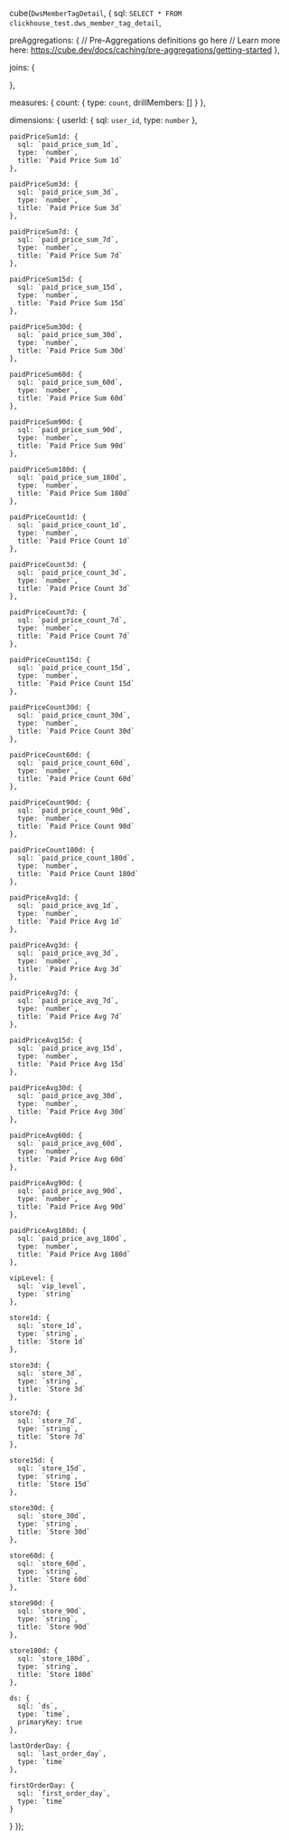 cube(`DwsMemberTagDetail`, {
  sql: `SELECT * FROM clickhouse_test.dws_member_tag_detail`,
  
  preAggregations: {
    // Pre-Aggregations definitions go here
    // Learn more here: https://cube.dev/docs/caching/pre-aggregations/getting-started
  },
  
  joins: {
    
  },
  
  measures: {
    count: {
      type: `count`,
      drillMembers: []
    }
  },
  
  dimensions: {
    userId: {
      sql: `user_id`,
      type: `number`
    },
    
    paidPriceSum1d: {
      sql: `paid_price_sum_1d`,
      type: `number`,
      title: `Paid Price Sum 1d`
    },
    
    paidPriceSum3d: {
      sql: `paid_price_sum_3d`,
      type: `number`,
      title: `Paid Price Sum 3d`
    },
    
    paidPriceSum7d: {
      sql: `paid_price_sum_7d`,
      type: `number`,
      title: `Paid Price Sum 7d`
    },
    
    paidPriceSum15d: {
      sql: `paid_price_sum_15d`,
      type: `number`,
      title: `Paid Price Sum 15d`
    },
    
    paidPriceSum30d: {
      sql: `paid_price_sum_30d`,
      type: `number`,
      title: `Paid Price Sum 30d`
    },
    
    paidPriceSum60d: {
      sql: `paid_price_sum_60d`,
      type: `number`,
      title: `Paid Price Sum 60d`
    },
    
    paidPriceSum90d: {
      sql: `paid_price_sum_90d`,
      type: `number`,
      title: `Paid Price Sum 90d`
    },
    
    paidPriceSum180d: {
      sql: `paid_price_sum_180d`,
      type: `number`,
      title: `Paid Price Sum 180d`
    },
    
    paidPriceCount1d: {
      sql: `paid_price_count_1d`,
      type: `number`,
      title: `Paid Price Count 1d`
    },
    
    paidPriceCount3d: {
      sql: `paid_price_count_3d`,
      type: `number`,
      title: `Paid Price Count 3d`
    },
    
    paidPriceCount7d: {
      sql: `paid_price_count_7d`,
      type: `number`,
      title: `Paid Price Count 7d`
    },
    
    paidPriceCount15d: {
      sql: `paid_price_count_15d`,
      type: `number`,
      title: `Paid Price Count 15d`
    },
    
    paidPriceCount30d: {
      sql: `paid_price_count_30d`,
      type: `number`,
      title: `Paid Price Count 30d`
    },
    
    paidPriceCount60d: {
      sql: `paid_price_count_60d`,
      type: `number`,
      title: `Paid Price Count 60d`
    },
    
    paidPriceCount90d: {
      sql: `paid_price_count_90d`,
      type: `number`,
      title: `Paid Price Count 90d`
    },
    
    paidPriceCount180d: {
      sql: `paid_price_count_180d`,
      type: `number`,
      title: `Paid Price Count 180d`
    },
    
    paidPriceAvg1d: {
      sql: `paid_price_avg_1d`,
      type: `number`,
      title: `Paid Price Avg 1d`
    },
    
    paidPriceAvg3d: {
      sql: `paid_price_avg_3d`,
      type: `number`,
      title: `Paid Price Avg 3d`
    },
    
    paidPriceAvg7d: {
      sql: `paid_price_avg_7d`,
      type: `number`,
      title: `Paid Price Avg 7d`
    },
    
    paidPriceAvg15d: {
      sql: `paid_price_avg_15d`,
      type: `number`,
      title: `Paid Price Avg 15d`
    },
    
    paidPriceAvg30d: {
      sql: `paid_price_avg_30d`,
      type: `number`,
      title: `Paid Price Avg 30d`
    },
    
    paidPriceAvg60d: {
      sql: `paid_price_avg_60d`,
      type: `number`,
      title: `Paid Price Avg 60d`
    },
    
    paidPriceAvg90d: {
      sql: `paid_price_avg_90d`,
      type: `number`,
      title: `Paid Price Avg 90d`
    },
    
    paidPriceAvg180d: {
      sql: `paid_price_avg_180d`,
      type: `number`,
      title: `Paid Price Avg 180d`
    },
    
    vipLevel: {
      sql: `vip_level`,
      type: `string`
    },
    
    store1d: {
      sql: `store_1d`,
      type: `string`,
      title: `Store 1d`
    },
    
    store3d: {
      sql: `store_3d`,
      type: `string`,
      title: `Store 3d`
    },
    
    store7d: {
      sql: `store_7d`,
      type: `string`,
      title: `Store 7d`
    },
    
    store15d: {
      sql: `store_15d`,
      type: `string`,
      title: `Store 15d`
    },
    
    store30d: {
      sql: `store_30d`,
      type: `string`,
      title: `Store 30d`
    },
    
    store60d: {
      sql: `store_60d`,
      type: `string`,
      title: `Store 60d`
    },
    
    store90d: {
      sql: `store_90d`,
      type: `string`,
      title: `Store 90d`
    },
    
    store180d: {
      sql: `store_180d`,
      type: `string`,
      title: `Store 180d`
    },
    
    ds: {
      sql: `ds`,
      type: `time`,
      primaryKey: true
    },
    
    lastOrderDay: {
      sql: `last_order_day`,
      type: `time`
    },
    
    firstOrderDay: {
      sql: `first_order_day`,
      type: `time`
    }
  }
});
